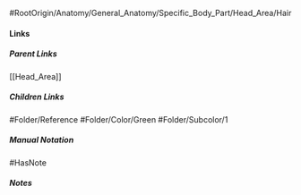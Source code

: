 #RootOrigin/Anatomy/General_Anatomy/Specific_Body_Part/Head_Area/Hair
#### Links
##### Parent Links
[[Head_Area]]
##### Children Links
#Folder/Reference
#Folder/Color/Green
#Folder/Subcolor/1
##### Manual Notation

#HasNote
##### Notes
